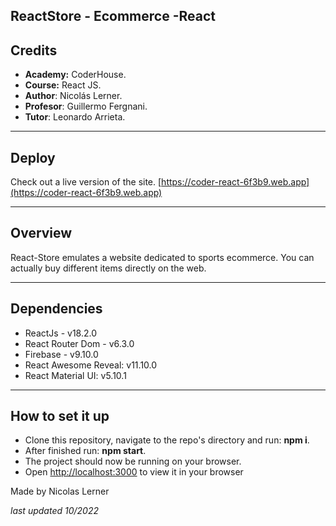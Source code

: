 ## ReactStore - Ecommerce -React

## Credits

- **Academy:** CoderHouse.
- **Course:** React JS.
- **Author**: Nicolás Lerner.
- **Profesor**: Guillermo Fergnani.
- **Tutor**: Leonardo Arrieta.

<hr/>

## Deploy

Check out a live version of the site. [https://coder-react-6f3b9.web.app](https://coder-react-6f3b9.web.app)

<hr/>

## Overview

React-Store emulates a website dedicated to sports ecommerce. You can actually buy different items directly on the web.

<hr/>

## Dependencies

- ReactJs - v18.2.0
- React Router Dom - v6.3.0
- Firebase - v9.10.0
- React Awesome Reveal: v11.10.0
- React Material UI: v5.10.1

<hr/>

## How to set it up

- Clone this repository, navigate to the repo's directory and run: **npm i**.
- After finished run: **npm start**.
- The project should now be running on your browser.
- Open [http://localhost:3000](http://localhost:3000) to view it in your browser


Made by Nicolas Lerner

*last updated 10/2022* 


